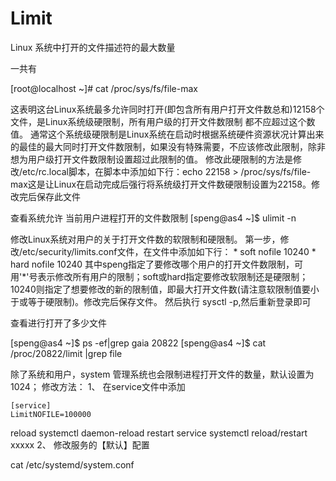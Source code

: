 # Limit

Linux 系统中打开的文件描述符的最大数量

一共有

[root@localhost ~]# cat /proc/sys/fs/file-max 

这表明这台Linux系统最多允许同时打开(即包含所有用户打开文件数总和)12158个文件，是Linux系统级硬限制，所有用户级的打开文件数限制 都不应超过这个数值。
通常这个系统级硬限制是Linux系统在启动时根据系统硬件资源状况计算出来的最佳的最大同时打开文件数限制，如果没有特殊需要，不应该修改此限制，除非想为用户级打开文件数限制设置超过此限制的值。
修改此硬限制的方法是修改/etc/rc.local脚本，在脚本中添加如下行：echo 22158 > /proc/sys/fs/file-max这是让Linux在启动完成后强行将系统级打开文件数硬限制设置为22158。修改完后保存此文件

查看系统允许 当前用户进程打开的文件数限制
[speng@as4 ~]$ ulimit -n

修改Linux系统对用户的关于打开文件数的软限制和硬限制。
第一步，修改/etc/security/limits.conf文件，在文件中添加如下行：
\* soft nofile 10240
\* hard nofile 10240
其中speng指定了要修改哪个用户的打开文件数限制，可用'*'号表示修改所有用户的限制；soft或hard指定要修改软限制还是硬限制；10240则指定了想要修改的新的限制值，即最大打开文件数(请注意软限制值要小于或等于硬限制)。修改完后保存文件。
然后执行 sysctl -p,然后重新登录即可

查看进行打开了多少文件

[speng@as4 ~]$ ps -ef|grep gaia
20822
[speng@as4 ~]$ cat /proc/20822/limit |grep file

除了系统和用户，system 管理系统也会限制进程打开文件的数量，默认设置为1024；
修改方法：
1、
在service文件中添加 

```
[service]
LimitNOFILE=100000
```

reload 
systemctl daemon-reload
restart service
systemctl reload/restart xxxxx
2、
修改服务的【默认】配置

cat /etc/systemd/system.conf